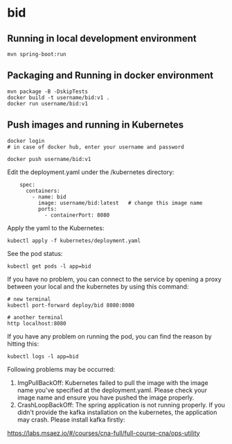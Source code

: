 # bid

## Running in local development environment

```
mvn spring-boot:run
```

## Packaging and Running in docker environment

```
mvn package -B -DskipTests
docker build -t username/bid:v1 .
docker run username/bid:v1
```

## Push images and running in Kubernetes

```
docker login 
# in case of docker hub, enter your username and password

docker push username/bid:v1
```

Edit the deployment.yaml under the /kubernetes directory:
```
    spec:
      containers:
        - name: bid
          image: username/bid:latest   # change this image name
          ports:
            - containerPort: 8080

```

Apply the yaml to the Kubernetes:
```
kubectl apply -f kubernetes/deployment.yaml
```

See the pod status:
```
kubectl get pods -l app=bid
```

If you have no problem, you can connect to the service by opening a proxy between your local and the kubernetes by using this command:
```
# new terminal
kubectl port-forward deploy/bid 8080:8080

# another terminal
http localhost:8080
```

If you have any problem on running the pod, you can find the reason by hitting this:
```
kubectl logs -l app=bid
```

Following problems may be occurred:

1. ImgPullBackOff:  Kubernetes failed to pull the image with the image name you've specified at the deployment.yaml. Please check your image name and ensure you have pushed the image properly.
1. CrashLoopBackOff: The spring application is not running properly. If you didn't provide the kafka installation on the kubernetes, the application may crash. Please install kafka firstly:

https://labs.msaez.io/#/courses/cna-full/full-course-cna/ops-utility

